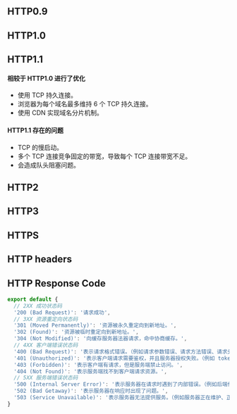 
## HTTP0.9


## HTTP1.0


## HTTP1.1

#### 相较于 HTTP1.0 进行了优化

- 使用 TCP 持久连接。
- 浏览器为每个域名最多维持 6 个 TCP 持久连接。
- 使用 CDN 实现域名分片机制。

#### HTTP1.1 存在的问题

- TCP 的慢启动。
- 多个 TCP 连接竞争固定的带宽，导致每个 TCP 连接带宽不足。
- 会造成队头阻塞问题。


## HTTP2


## HTTP3


## HTTPS


## HTTP headers


## HTTP Response Code

```js
export default {
  // 2XX 成功状态码
  '200 (Bad Request)': '请求成功',
  // 3XX 资源重定向状态码
  '301 (Moved Permanently)': '资源被永久重定向到新地址。',
  '302 (Found)': '资源被临时重定向到新地址。',
  '304 (Not Modified)': '向缓存服务器法器请求，命中协商缓存。',
  // 4XX 客户端错误状态码
  '400 (Bad Request)': '表示请求格式错误。（例如请求参数错误、请求方法错误、请求头错误等）',
  '401 (Unauthorized)': '表示客户端请求需要鉴权，并且服务器授权失败。（例如 token 失效）',
  '403 (Forbidden)': '表示客户端有请求，但是服务端禁止访问。',
  '404 (Not Found)': '表示服务端找不到客户端请求资源。',
  // 5XX 服务端错误状态码
  '500 (Internal Server Error)': '表示服务器在请求时遇到了内部错误。（例如后端代码有问题、数据库问题等）',
  '502 (Bad Getaway)': '表示服务器在响应时出现了问题。',
  '503 (Service Unavailable)': '表示服务器无法提供服务。（例如服务器正在维护、正在发版等）'
}
```
